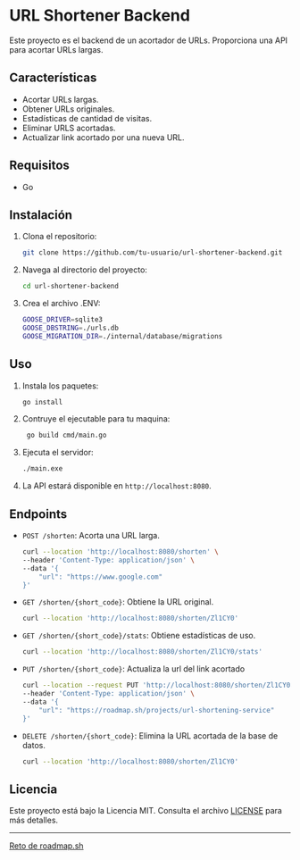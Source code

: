 # URL Shortener Backend

Este proyecto es el backend de un acortador de URLs. Proporciona una API para acortar URLs largas.

## Características

- Acortar URLs largas.
- Obtener URLs originales.
- Estadísticas de cantidad de visitas.
- Eliminar URLS acortadas.
- Actualizar link acortado por una nueva URL.

## Requisitos

- Go

## Instalación

1. Clona el repositorio:
    ```sh
    git clone https://github.com/tu-usuario/url-shortener-backend.git
    ```
2. Navega al directorio del proyecto:
    ```sh
    cd url-shortener-backend
    ```
3. Crea el archivo .ENV:
    ```sh
    GOOSE_DRIVER=sqlite3
    GOOSE_DBSTRING=./urls.db
    GOOSE_MIGRATION_DIR=./internal/database/migrations
    ```

## Uso

1. Instala los paquetes:
    ```sh
    go install
    ```
2. Contruye el ejecutable para tu maquina:
   ```sh
    go build cmd/main.go
    ```
3. Ejecuta el servidor:
    ```sh
    ./main.exe 
    ```
3. La API estará disponible en `http://localhost:8080`.

## Endpoints

- `POST /shorten`: Acorta una URL larga.
    ```sh
    curl --location 'http://localhost:8080/shorten' \
    --header 'Content-Type: application/json' \
    --data '{
        "url": "https://www.google.com"
    }'
    ```
- `GET /shorten/{short_code}`: Obtiene la URL original.
    ```sh
    curl --location 'http://localhost:8080/shorten/Zl1CY0'
    ```
- `GET /shorten/{short_code}/stats`: Obtiene estadísticas de uso.
    ```sh
    curl --location 'http://localhost:8080/shorten/Zl1CY0/stats'
    ```
- `PUT /shorten/{short_code}`: Actualiza la url del link acortado
    ```sh
    curl --location --request PUT 'http://localhost:8080/shorten/Zl1CY0' \
    --header 'Content-Type: application/json' \
    --data '{
        "url": "https://roadmap.sh/projects/url-shortening-service"
    }'
    ```
- `DELETE /shorten/{short_code}`: Elimina la URL acortada de la base de datos.
    ```sh
    curl --location 'http://localhost:8080/shorten/Zl1CY0'
    ```  

## Licencia
Este proyecto está bajo la Licencia MIT. Consulta el archivo [LICENSE](LICENSE) para más detalles.

****
[Reto de roadmap.sh](https://roadmap.sh/projects/url-shortening-service)